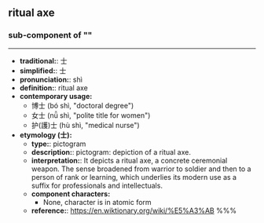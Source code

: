 ## ritual axe
### sub-component of ""
---
- **traditional:**: 士
- **simplified:**: 士
- **pronunciation:**: shì
- **definition:**: ritual axe
- **contemporary usage:**
  - 博士 (bó shì, "doctoral degree")
  - 女士 (nǚ shì, "polite title for women")
  - 护(護)士 (hù shì, "medical nurse")
- **etymology (士):**
  - **type:**: pictogram
  - **description:**: pictogram: depiction of a ritual axe.
  - **interpretation:**: It depicts a ritual axe, a concrete ceremonial weapon. The sense broadened from warrior to soldier and then to a person of rank or learning, which underlies its modern use as a suffix for professionals and intellectuals.
  - **component characters:**
    - None, character is in atomic form
  - **reference:**: https://en.wiktionary.org/wiki/%E5%A3%AB
%%%
